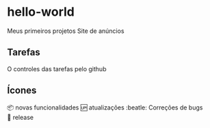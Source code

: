 # hello-world
Meus primeiros projetos
Site de anúncios 
## Tarefas 
O controles das tarefas pelo github

## Ícones
:package: novas funcionalidades
:up: atualizações 
:beatle: Correções de bugs  
:checkered_flag: release
